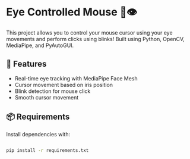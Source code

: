 # Eye Controlled Mouse 🎯👁️

This project allows you to control your mouse cursor using your eye movements and perform clicks using blinks! Built using Python, OpenCV, MediaPipe, and PyAutoGUI.

## 🔧 Features

- Real-time eye tracking with MediaPipe Face Mesh
- Cursor movement based on iris position
- Blink detection for mouse click
- Smooth cursor movement

## 📦 Requirements

Install dependencies with:

```bash

pip install -r requirements.txt
